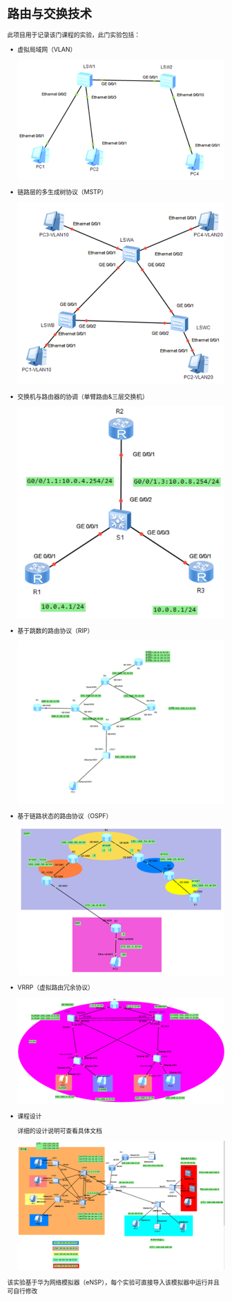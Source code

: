 # 路由与交换技术

此项目用于记录该门课程的实验，此门实验包括：    

+ 虚拟局域网（VLAN）

  ![](https://github.com/gangan786/Network_eNSP/blob/master/VLAN/%E6%8A%A5%E5%91%8A%E8%B5%84%E6%96%99%E6%88%AA%E5%9B%BE/%E6%8B%93%E6%89%91%E5%9B%BE.png?raw=true)

+ 链路层的多生成树协议（MSTP）

  ![](https://github.com/gangan786/Network_eNSP/blob/master/MSTP/Image/%E6%8B%93%E6%89%91%E5%9B%BE.png?raw=true)

+ 交换机与路由器的协调（单臂路由&三层交换机）

  ![](https://github.com/gangan786/Network_eNSP/blob/master/%E5%8D%95%E8%87%82%E8%B7%AF%E7%94%B1/Image/%E6%8B%93%E6%89%91%E5%9B%BE.png?raw=true)

+ 基于跳数的路由协议（RIP）

  ![](https://github.com/gangan786/Network_eNSP/blob/master/RIP/image/%E5%85%A8%E5%B1%80%E6%8B%93%E6%89%91%E5%9B%BE.png?raw=true)

+ 基于链路状态的路由协议（OSPF）

  ![](https://github.com/gangan786/Network_eNSP/raw/master/OSPF/Image/%E5%AE%9E%E9%AA%8C%E6%8B%93%E6%89%91%E5%9B%BE.png?raw=true)

+ VRRP（虚拟路由冗余协议）

  ![](https://github.com/gangan786/Network_eNSP/blob/master/MSTP+VRRP/image/%E6%8B%93%E6%89%91%E5%9B%BE.png?raw=true)





+ 课程设计

  详细的设计说明可查看具体文档

  ![](https://github.com/gangan786/Network_eNSP/blob/master/3116001779%E9%99%88%E6%B7%A6_%E7%BD%91%E7%BB%9C%E4%BA%92%E8%BF%9E%E6%8A%80%E6%9C%AF_%E8%AF%BE%E7%A8%8B%E8%AE%BE%E8%AE%A1/image/%E6%8B%93%E6%89%91%E5%9B%BE.png?raw=true)

  

该实验基于华为网络模拟器（eNSP），每个实验可直接导入该模拟器中运行并且可自行修改

